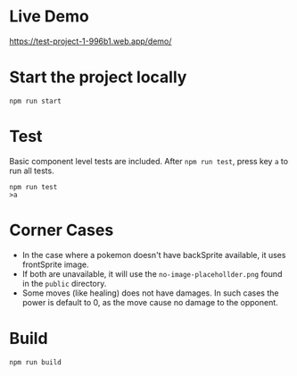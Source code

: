 # Live Demo
https://test-project-1-996b1.web.app/demo/

# Start the project locally
```
npm run start
```

# Test
Basic component level tests are included.
After `npm run test`, press key `a` to run all tests.
```
npm run test
>a
```

# Corner Cases
- In the case where a pokemon doesn't have backSprite available, it uses frontSprite image. 
- If both are unavailable, it will use the `no-image-placehollder.png` found in the `public` directory.
- Some moves (like healing) does not have damages. In such cases the power is default to 0, as the move cause no damage to the opponent.

# Build
```
npm run build
```

